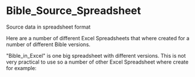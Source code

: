 # Bible_Source_Spreadsheet
Source data in spreadsheet format

Here are a number of different Excel Spreadsheets that where created for a number of different Bible versions. 

"Bible_in_Excel" is one big spreadsheet with different versions. This is not very practical to use so a number of other Excel Spreadsheet where create for example:


